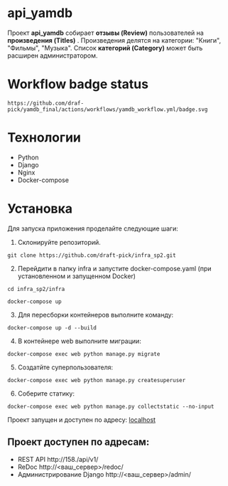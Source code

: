 # api_yamdb

Проект **api_yamdb** собирает **отзывы (Review)** пользователей на  **произведения (Titles)** . Произведения делятся на категории: "Книги", "Фильмы", "Музыка". Список **категорий (Category)** может быть расширен администратором.

# Workflow badge status

```
https://github.com/draf-pick/yamdb_final/actions/workflows/yamdb_workflow.yml/badge.svg
```

# Технологии

* Python
* Django
* Nginx
* Docker-compose

# Установка

Для запуска приложения проделайте следующие шаги:

1. Склонируйте репозиторий.

```
git clone https://github.com/draft-pick/infra_sp2.git
```

2. Перейдити в папку infra и запустите docker-compose.yaml (при установленном и запущенном Docker)

```
cd infra_sp2/infra
```

```
docker-compose up
```

3. Для пересборки контейнеров выполните команду:

```
docker-compose up -d --build
```

4. В контейнере web выполните миграции:

```
docker-compose exec web python manage.py migrate
```

5. Создатйте суперпользователя:

```
docker-compose exec web python manage.py createsuperuser
```

6. Соберите статику:

```
docker-compose exec web python manage.py collectstatic --no-input
```

Проект запущен и доступен по адресу: [localhost](http://localhost:81/admin/)

## Проект доступен по адресам:

* REST API http://158./api/v1/
* ReDoc http://<ваш_сервер>/redoc/
* Администрирование Django http://<ваш_сервер>/admin/
